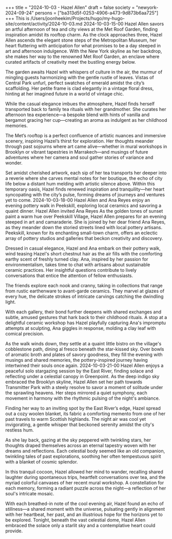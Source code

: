 +++
title = "2024-10-03 - Hazel Allen"
draft = false
society = "newyork-2024-09-24"
persons = ["ba313d5f-0253-4906-a473-9d873b6aa725"]
+++
This is /Users/joonheekim/Projects/hugo/my-hugo-site/content/activity/2024-10-03.md
2024-10-03-15-00
Hazel Allen savors an artful afternoon of tea and city views at the Met Roof Garden, finding inspiration amidst its rooftop charm.
As the clock approaches three, Hazel Allen ascends the elegant stone steps of the Metropolitan Museum, her heart fluttering with anticipation for what promises to be a day steeped in art and afternoon indulgence. With the New York skyline as her backdrop, she makes her way to the renowned Met Roof Garden, an enclave where curated artifacts of creativity meet the bustling energy below.

The garden awaits Hazel with whispers of culture in the air, the murmur of mingling guests harmonizing with the gentle rustle of leaves. Vistas of Central Park unfurl, perfect swatches of emerald amidst the city’s scaffolding. Her petite frame is clad elegantly in a vintage floral dress, hinting at her imagined future in a world of vintage chic.

While the casual elegance imbues the atmosphere, Hazel finds herself transported back to family tea rituals with her grandmother. She curates her afternoon tea experience—a bespoke blend with hints of vanilla and bergamot gracing her cup—creating an aroma as indulgent as her childhood memories.

The Met’s rooftop is a perfect confluence of artistic nuances and immersive scenery, inspiring Hazel’s thirst for exploration. Her thoughts meander through past sojourns where art came alive—whether in mural workshops in Brooklyn or vibrant tapestries in Marrakech—and musings of future adventures where her camera and soul gather stories of variance and wonder.

Set amidst cherished artwork, each sip of her tea transports her deeper into a reverie where she carves mental notes for her boutique, the echo of city life below a distant hum melding with artistic silence above. Within this temporary oasis, Hazel finds renewed inspiration and tranquility—her heart syncopating with the city’s pulse, forming dreams of journeys and ventures yet to come.
2024-10-03-18-00
Hazel Allen and Ana Reyes enjoy an evening pottery walk in Peekskill, exploring local ceramics and savoring a quaint dinner.
Hazel Allen invited Ana Reyes
As the golden tones of sunset paint a warm hue over Peekskill Village, Hazel Allen prepares for an evening steeped in art and camaraderie. She is joined by her dear friend Ana Reyes, as they meander down the storied streets lined with local pottery artisans. Peekskill, known for its enchanting small-town charm, offers an eclectic array of pottery studios and galleries that beckon creativity and discovery.

Dressed in casual elegance, Hazel and Ana embark on their pottery walk, wind teasing Hazel's short chestnut hair as the air fills with the comforting earthy scent of freshly turned clay. Ana, inspired by her passion for environmentalism, takes time to chat with artisans about sustainable ceramic practices. Her insightful questions contribute to lively conversations that entice the attention of fellow enthusiasts.

The friends explore each nook and cranny, taking in collections that range from rustic earthenware to avant-garde ceramics. They marvel at glazes of every hue, the delicate strokes of intricate carvings catching the dwindling light.

With each gallery, their bond further deepens with shared exchanges and subtle, amused gestures that hark back to their childhood rituals. A stop at a delightful ceramic workshop has Hazel playfully capturing Ana's impromptu attempts at sculpting, Ana giggles in response, molding a clay leaf with comical precision.

As the walk winds down, they settle at a quaint little bistro on the village's cobblestone path, dining al fresco beneath the star-kissed sky. Over bowls of aromatic broth and plates of savory goodness, they fill the evening with musings and shared memories, the pottery-inspired journey having intertwined their souls once again.
2024-10-03-21-00
Hazel Allen enjoys a peaceful solo stargazing session by the East River, finding solace and reflecting under a celestial canopy in Greenpoint.
As the deep indigo sky embraced the Brooklyn skyline, Hazel Allen set her path towards Transmitter Park with a steely resolve to savor a moment of solitude under the sprawling heavens. Her steps mirrored a quiet symphony, each movement in harmony with the rhythmic pulsing of the night's ambiance.

Finding her way to an inviting spot by the East River’s edge, Hazel spread out a cozy woolen blanket, its fabric a comforting memento from one of her past travels to warm Scottish highlands. The night air was cool yet invigorating, a gentle whisper that beckoned serenity amidst the city's restless hum. 

As she lay back, gazing at the sky peppered with twinkling stars, her thoughts draped themselves across an eternal tapestry woven with her dreams and reflections. Each celestial body seemed like an old companion, twinkling tales of past explorations, soothing her often tempestuous spirit with a blanket of cosmic splendor.

In this tranquil cocoon, Hazel allowed her mind to wander, recalling shared laughter during spontaneous trips, heartfelt conversations over tea, and the myriad colorful canvases of her recent mural workshop. A constellation for each memory, forming a radiant puzzle across the night—a reflection of her soul's intricate mosaic.

With each breathed-in note of the cool evening air, Hazel found an echo of stillness—a shared moment with the universe, pulsating gently in alignment with her heartbeat, her past, and an illustrious hope for the horizons yet to be explored. Tonight, beneath the vast celestial dome, Hazel Allen embraced the solace only a starlit sky and a contemplative heart could provide.
